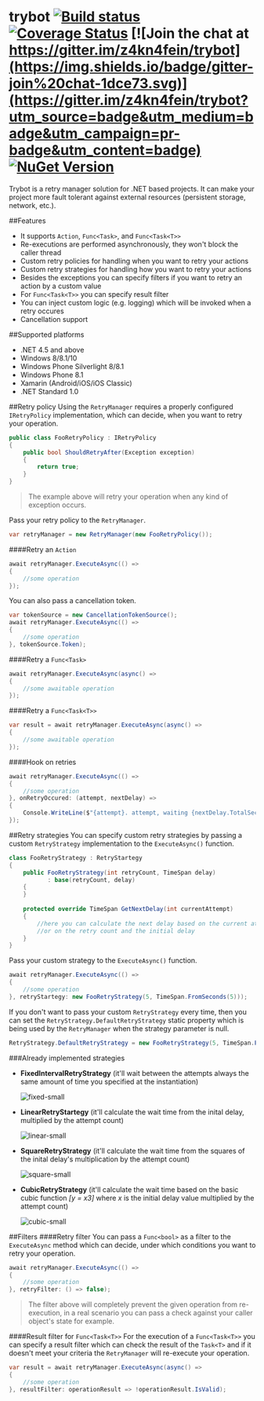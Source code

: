 # trybot [![Build status](https://ci.appveyor.com/api/projects/status/gx8xupnbmx12ysj6/branch/master?svg=true)](https://ci.appveyor.com/project/pcsajtai/trybot/branch/master) [![Coverage Status](https://coveralls.io/repos/github/z4kn4fein/trybot/badge.svg?branch=master)](https://coveralls.io/github/z4kn4fein/trybot?branch=master) [![Join the chat at https://gitter.im/z4kn4fein/trybot](https://img.shields.io/badge/gitter-join%20chat-1dce73.svg)](https://gitter.im/z4kn4fein/trybot?utm_source=badge&utm_medium=badge&utm_campaign=pr-badge&utm_content=badge) [![NuGet Version](https://buildstats.info/nuget/Trybot)](https://www.nuget.org/packages/Trybot/)
Trybot is a retry manager solution for .NET based projects. It can make your project more fault tolerant against external resources (persistent storage, network, etc.). 

##Features

 - It supports  `Action`, `Func<Task>`, and `Func<Task<T>>`
 - Re-executions are performed asynchronously, they won't block the caller thread
 - Custom retry policies for handling when you want to retry your actions
 - Custom retry strategies for handling how you want to retry your actions
 - Besides the exceptions you can specify filters if you want to retry an action by a custom value
 - For `Func<Task<T>>` you can specify result filter
 - You can inject custom logic (e.g. logging) which will be invoked when a retry occures
 - Cancellation support

##Supported platforms

 - .NET 4.5 and above
 - Windows 8/8.1/10
 - Windows Phone Silverlight 8/8.1
 - Windows Phone 8.1
 - Xamarin (Android/iOS/iOS Classic)
 - .NET Standard 1.0

##Retry policy
Using the `RetryManager` requires a properly configured `IRetryPolicy` implementation, which can decide, when you want to retry your operation.
```c#
public class FooRetryPolicy : IRetryPolicy
{
	public bool ShouldRetryAfter(Exception exception)
	{
		return true;
	}
}
```
> The example above will retry your operation when any kind of exception occurs.

Pass your retry policy to the `RetryManager`.
```c#
var retryManager = new RetryManager(new FooRetryPolicy());
```
####Retry an `Action`
```c#
await retryManager.ExecuteAsync(() =>
{
	//some operation    
});
```
You can also pass a cancellation token.
```c#
var tokenSource = new CancellationTokenSource();
await retryManager.ExecuteAsync(() =>
{
	//some operation    
}, tokenSource.Token);
```
####Retry a `Func<Task>`
```c#
await retryManager.ExecuteAsync(async() =>
{
	//some awaitable operation    
});
```
####Retry a `Func<Task<T>>`
```c#
var result = await retryManager.ExecuteAsync(async() =>
{
	//some awaitable operation    
});
```
####Hook on retries
```c#
await retryManager.ExecuteAsync(() =>
{
	//some operation    
}, onRetryOccured: (attempt, nextDelay) =>
{
	Console.WriteLine($"{attempt}. attempt, waiting {nextDelay.TotalSeconds} seconds before the next retry!");
});
```
##Retry strategies
You can specify custom retry strategies by passing a custom `RetryStrategy` implementation to the `ExecuteAsync()` function.
```c#
class FooRetryStrategy : RetryStartegy
{
	public FooRetryStrategy(int retryCount, TimeSpan delay)
           : base(retryCount, delay)
    {
    }
    
    protected override TimeSpan GetNextDelay(int currentAttempt)
    {
		//here you can calculate the next delay based on the current attempt 
		//or on the retry count and the initial delay
    }
}
```
Pass your custom strategy to the `ExecuteAsync()` function.
```c#
await retryManager.ExecuteAsync(() =>
{
	//some operation    
}, retryStartegy: new FooRetryStrategy(5, TimeSpan.FromSeconds(5)));
```
If you don't want to pass your custom `RetryStrategy` every time, then you can set the `RetryStrategy.DefaultRetryStrategy` static property which is being used by the `RetryManager` when the strategy parameter is null.
```c#
RetryStrategy.DefaultRetryStrategy = new FooRetryStrategy(5, TimeSpan.FromSeconds(5));
```
###Already implemented strategies

 - **FixedIntervalRetryStrategy** (it'll wait between the attempts always the same amount of time you specified at the instantiation)

	![fixed-small](https://cloud.githubusercontent.com/assets/13772020/11634019/93a4e4a0-9d0e-11e5-995d-4514e9d8a941.png)

 - **LinearRetryStartegy** (it'll calculate the wait time from the inital delay, multiplied by the attempt count)

	![linear-small](https://cloud.githubusercontent.com/assets/13772020/11633993/776a9f64-9d0e-11e5-9f4f-2ddd8177014d.png)

 - **SquareRetryStrategy** (it'll calculate the wait time from the squares of the inital delay's multiplication by the attempt count)

	![square-small](https://cloud.githubusercontent.com/assets/13772020/11633971/5da06ee2-9d0e-11e5-9510-d032e58b3818.png)

 - **CubicRetryStrategy** (it'll calculate the wait time based on the basic cubic function *[y = x3]* where *x* is the initial delay value multiplied by the attempt count)

	![cubic-small](https://cloud.githubusercontent.com/assets/13772020/11633946/403bbc62-9d0e-11e5-8bf9-2e17ed23cb8a.png)

##Filters
####Retry filter
You can pass a `Func<bool>` as a filter to the `ExecuteAsync` method which can decide, under which conditions you want to retry your operation.
```c#
await retryManager.ExecuteAsync(() =>
{
	//some operation    
}, retryFilter: () => false);
```
> The filter above will completely prevent the given operation from re-execution, in a real scenario you can pass a check against your caller object's state for example.

####Result filter for `Func<Task<T>>`
For the execution of a `Func<Task<T>>` you can specify a result filter which can check the result of the `Task<T>` and if it doesn't meet your criteria the `RetryManager` will re-execute your operation.
```c#
var result = await retryManager.ExecuteAsync(async() =>
{
	//some operation    
}, resultFilter: operationResult => !operationResult.IsValid);
```

